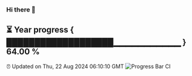 ### Hi there 👋
⏳ Year progress { ███████████████████▁▁▁▁▁▁▁▁▁▁▁ } 64.00 %
---
⏰ Updated on Thu, 22 Aug 2024 06:10:10 GMT
![Progress Bar CI](https://github.com/Moyi321/Moyi321/workflows/Progress%20Bar%20CI/badge.svg)
